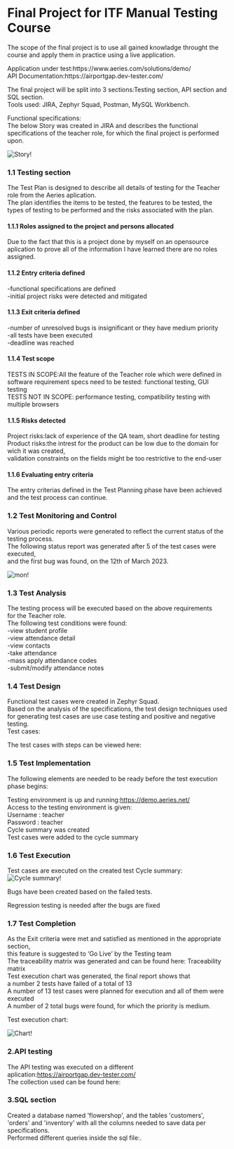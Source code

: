 <h1>Final Project for ITF Manual Testing Course</h1>


The scope of the final project is to use all gained knowladge throught the course and apply them in practice using a live application.
<p>Application under test:https://www.aeries.com/solutions/demo/<br>
API Documentation:https://airportgap.dev-tester.com/</p>
<p>The final project will be split into 3 sections:Testing section, API section and SQL section.<br>
Tools used: JIRA, Zephyr Squad, Postman, MySQL Workbench.</p>
<p>Functional specifications:<br>
The below Story was created in JIRA and describes the functional specifications of the teacher role, 
for which the final project is performed upon.</p>


![Story!](https://github.com/MateiAlexandraMarinela/manual_testing_project/blob/main/print%20screen%20to%20use%20in%20github/Story-The%20teacher%20role-functional%20specifications.png)



<h3>1.1 Testing section<br></h3>
The Test Plan is designed to describe all details of testing for the Teacher role from the Aeries aplication.<br>
The plan identifies the items to be tested, the features to be tested, the types of testing to be performed 
and the risks associated with the plan.

<h4>1.1.1 Roles assigned to the project and persons allocated<br></h4>
Due to the fact that this is a project done by myself on an opensource aplication to prove all of the information
I have learned there are no roles assigned.

<h4>1.1.2 Entry criteria defined<br></h4>
-functional specifications are defined<br>
-initial project risks were detected and mitigated

<h4>1.1.3 Exit criteria defined<br></h4>
-number of unresolved bugs is insignificant or they have medium priority<br>
-all tests have been executed<br>
-deadline was reached

<h4>1.1.4 Test scope<br></h4>
 TESTS IN SCOPE:All the feature of the Teacher role which were defined in software 
requirement specs need to be tested: functional testing, GUI testing<br>
 TESTS NOT IN SCOPE: performance testing, compatibility testing with multiple browsers 

<h4>1.1.5 Risks detected<br></h4>
Project risks:lack of experience of the QA team, short deadline for testing<br>
Product risks:the intrest for the product can be low due to the domain for wich it was created,<br>
              validation constraints on the fields might be too restrictive to the end-user

<h4>1.1.6 Evaluating entry criteria<br></h4>
The entry criterias defined in the Test Planning phase have been achieved and the test process can continue.

<h3>1.2 Test Monitoring and Control<br></h3>
Various periodic reports were generated to reflect the current status of the testing process.<br> 
The following status report was generated after 5 of the test cases were executed,<br>
and the first bug was found, on the 12th of March 2023.

![mon!](https://github.com/MateiAlexandraMarinela/manual_testing_project/blob/main/print%20screen%20to%20use%20in%20github/monitoring%20and%20control3.png)




<h3>1.3 Test Analysis<br></h3>
The testing process will be executed based on the above requirements<br>
for the Teacher role.<br>The following test conditions were found:<br>
-view student profile<br>
-view attendance detail<br>
-view contacts<br>
-take attendance<br>
-mass apply attendance codes<br>
-submit/modify attendance notes

<h3>1.4 Test Design</h3>

Functional test cases were created in Zephyr Squad.<br> Based on the analysis of the specifications, 
the test design techniques used for generating test cases are use case testing and positive and negative testing.<br>
Test cases:






The test cases with steps can be viewed here:






<h3>1.5 Test Implementation<br></h3>
The following elements are needed to be ready before the test execution phase begins:


Testing environment is up and running:https://demo.aeries.net/<br>
Access to the testing environment is given:<br> Username : teacher<br> Password : teacher<br>
Cycle summary was created<br>
Test cases were added to the cycle summary

<h3>1.6 Test Execution</h3>

Test cases are executed on the created test Cycle summary:
![Cycle summary!](https://github.com/MateiAlexandraMarinela/manual_testing_project/blob/main/print%20screen%20to%20use%20in%20github/Cycle%20Summary-test%20execution.png)



Bugs have been created based on the failed tests.



Regression testing is needed after the bugs are fixed


<h3>1.7 Test Completion<br></h3>
As the Exit criteria were met and satisfied as mentioned in the appropriate section,<br> 
this feature is suggested to ‘Go Live’ by the Testing team<br>
The traceability matrix was generated and can be found here: Traceability matrix<br>
Test execution chart was generated, the final report shows that <br>a number 2 tests have failed of a total of 13<br>
A number of 13 test cases were planned for execution and all of them were executed<br>
A number of 2 total bugs were found, for which the priority is medium.

Test execution chart:

![Chart!](https://github.com/MateiAlexandraMarinela/manual_testing_project/blob/main/print%20screen%20to%20use%20in%20github/raport%20executie.png)


<h3>2.API testing</h3>

The API testing was executed on a different aplication:https://airportgap.dev-tester.com/<br>
The collection used can be found here:


<h3>3.SQL section<br></h3>
Created a database named 'flowershop', and the tables 'customers', 'orders' and 'inventory'
with all the columns needed to save data per specifications.<br>
Performed different queries inside the sql file:.



